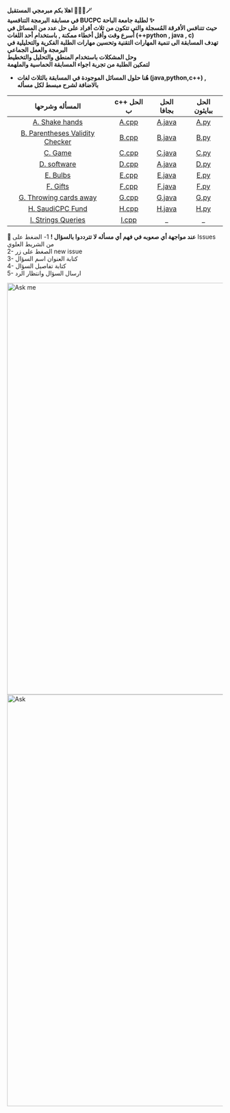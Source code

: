 **اهلا بكم مبرمجي المستقبل 👩🏻‍💻🪄**<br>
**في مسابقة البرمجة التنافسية BUCPC لطلبة جامعة الباحة ✨**<br>
**حيث تتنافس الأفرقة المُسجلة والتي تتكون من ثلاث أفراد على حل عدد من المسائل في أسرع وقت وأقل أخطاء ممكنة , باستخدام أحد اللغات (++python , java , c)**<br>
**تهدف المسابقة الى تنمية المهارات التقنية وتحسين مهارات الطلبة الفكرية والتحليلية في البرمجة والعمل الجماعي**<br>
**وحل المشكلات باستخدام المنطق والتحليل والتخطيط**<br>
**لتمكين الطلبة من تجربة اجواء المسابقة الحماسية والملهمة**

* **هُنا حلول المسائل الموجودة في المسابقة بالثلاث لغات (java,python,c++) , بالاضافة لشرح مبسط لكل مسأله**

|المسأله وشرحها|c++ الحل ب | الحل بجافا | الحل ببايثون
|:--:|:--:|:--:|:--:|
|[A. Shake hands](https://github.com/FatimaALzahrani/BUCPC/tree/main/A/README.md)|[A.cpp](https://github.com/FatimaALzahrani/BUCPC/tree/main/A/A.cpp)|[A.java](https://github.com/FatimaALzahrani/BUCPC/tree/main/A/A.java)|[A.py](https://github.com/FatimaALzahrani/BUCPC/tree/main/A/A.py)|
|[B. Parentheses Validity Checker](https://github.com/FatimaALzahrani/BUCPC/tree/main/B/README.md)|[B.cpp](https://github.com/FatimaALzahrani/BUCPC/tree/main/B/B.cpp)|[B.java](https://github.com/FatimaALzahrani/BUCPC/tree/main/B/B.java)|[B.py](https://github.com/FatimaALzahrani/BUCPC/tree/main/B/B.py)|
|[C. Game](https://github.com/FatimaALzahrani/BUCPC/tree/main/C/README.md)|[C.cpp](https://github.com/FatimaALzahrani/BUCPC/tree/main/C/C.cpp)|[C.java](https://github.com/FatimaALzahrani/BUCPC/tree/main/C/C.java)|[C.py](https://github.com/FatimaALzahrani/BUCPC/tree/main/C/C.py)|
|[D. software](https://github.com/FatimaALzahrani/BUCPC/tree/main/D/README.md)|[D.cpp](https://github.com/FatimaALzahrani/BUCPC/tree/main/D/D.cpp)|[A.java](https://github.com/FatimaALzahrani/BUCPC/tree/main/D/D.java)|[D.py](https://github.com/FatimaALzahrani/BUCPC/tree/main/D/D.py)|
|[E. Bulbs](https://github.com/FatimaALzahrani/BUCPC/tree/main/E/README.md)|[E.cpp](https://github.com/FatimaALzahrani/BUCPC/tree/main/E/E.cpp)|[E.java](https://github.com/FatimaALzahrani/BUCPC/tree/main/E/E.java)|[E.py](https://github.com/FatimaALzahrani/BUCPC/tree/main/E/E.py)|
|[F. Gifts](https://github.com/FatimaALzahrani/BUCPC/tree/main/F/README.md)|[F.cpp](https://github.com/FatimaALzahrani/BUCPC/tree/main/F/F.cpp)|[F.java](https://github.com/FatimaALzahrani/BUCPC/tree/main/F/F.java)|[F.py](https://github.com/FatimaALzahrani/BUCPC/tree/main/F/F.py)|
|[G. Throwing cards away](https://github.com/FatimaALzahrani/BUCPC/tree/main/G/README.md)|[G.cpp](https://github.com/FatimaALzahrani/BUCPC/tree/main/G/G.cpp)|[G.java](https://github.com/FatimaALzahrani/BUCPC/tree/main/G/G.java)|[G.py](https://github.com/FatimaALzahrani/BUCPC/tree/main/G/G.py)|
|[H. SaudiCPC Fund](https://github.com/FatimaALzahrani/BUCPC/tree/main/H/README.md)|[H.cpp](https://github.com/FatimaALzahrani/BUCPC/tree/main/H/H.cpp)|[H.java](https://github.com/FatimaALzahrani/BUCPC/tree/main/H/H.java)|[H.py](https://github.com/FatimaALzahrani/BUCPC/tree/main/H/H.py)|
|[I. Strings Queries](https://github.com/FatimaALzahrani/BUCPC/tree/main/I/README.md)|[I.cpp](https://github.com/FatimaALzahrani/BUCPC/tree/main/I/I.cpp)| _ | _ |


**🔴 عند مواجهة أي صعوبه في فهم أي مسأله لا تترددوا بالسؤال !**
1- الضغط على Issues من الشريط العلوي <br>
2- الصغط على زر new issue <br>
3- كتابة العنوان اسم السؤال<br>
4- كتابة تفاصيل السؤال<br>
5- ارسال السؤال وانتظار الرد 

<img width="960" alt="Ask me" src="https://github.com/FatimaALzahrani/BUCPC/assets/107775566/066f0206-0b3b-4b43-99cd-6fdbde4bc266">
<img width="960" alt="Ask" src="https://github.com/FatimaALzahrani/BUCPC/assets/107775566/67e163df-3178-491a-8d72-4fd60df5936f">

